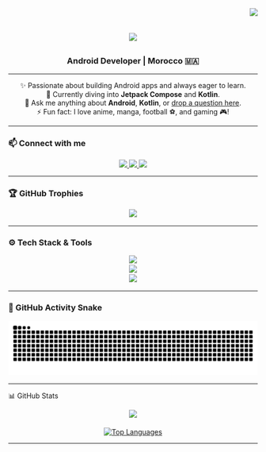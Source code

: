 <img align="right" src="https://visitor-badge.laobi.icu/badge?page_id=zenitsudono.zenitsudono" />

<h1 align="center">
  <img src="https://readme-typing-svg.herokuapp.com?font=Righteous&size=35&center=true&vCenter=true&width=500&height=70&duration=4000&lines=Hi+There!+👋;+I'm+Zenitsudono!" />
</h1>

<h3 align="center">Android Developer | Morocco 🇲🇦</h3>

---

<div align="center">

✨ Passionate about building Android apps and always eager to learn.<br/>
🎯 Currently diving into <strong>Jetpack Compose</strong> and <strong>Kotlin</strong>.<br/>
💬 Ask me anything about <strong>Android</strong>, <strong>Kotlin</strong>, or <a href="https://github.com/zenitsudono/zenitsudono/issues">drop a question here</a>.<br/>
⚡ Fun fact: I love anime, manga, football ⚽, and gaming 🎮!

</div>

---

### 📫 Connect with me

<div align="center">
  <a href="mailto:salmi05abd@gmail.com">
    <img src="https://img.shields.io/badge/Gmail-D14836?style=for-the-badge&logo=gmail&logoColor=white" />
  </a>
  <a href="https://www.linkedin.com/in/salmi-abderrahman-1b296528a" target="_blank">
    <img src="https://img.shields.io/badge/LinkedIn-0A66C2?style=for-the-badge&logo=linkedin&logoColor=white" />
  </a>
  <a href="https://zenitsudono.github.io/portfolio/" target="_blank">
    <img src="https://img.shields.io/badge/Portfolio-FF5722?style=for-the-badge&logo=firefox-browser&logoColor=white" />
  </a>
</div>

---

### 🏆 GitHub Trophies

<p align="center">
  <img src="https://github-profile-trophy.vercel.app/?username=zenitsudono&theme=tokyonight&margin-w=10&no-frame=true" />
</p>

---

### ⚙️ Tech Stack & Tools

<div align="center">
  <img src="https://skillicons.dev/icons?i=androidstudio,kotlin,java,flutter,html,css,js,react,bootstrap" /><br/>
  <img src="https://skillicons.dev/icons?i=python,nodejs,mysql,php,gradle,arduino,cpp,c" /><br/>
  <img src="https://skillicons.dev/icons?i=github,vscode,linux,windows,figma,discord,firebase,postman,pycharm" />
</div>

---

### 🐍 GitHub Activity Snake

<div align="center">
  <img src="https://raw.githubusercontent.com/zenitsudono/zenitsudono/output/github-contribution-grid-snake.svg" alt="snake gif" />
</div>

---

📊 GitHub Stats
<div align="center"> <img width="48%" src="https://github-readme-stats.vercel.app/api?username=zenitsudono&show_icons=true&theme=tokyonight&count_private=true&hide_border=true&border_radius=10" /> </div> <br/> <div align="center"> <a href="https://github.com/zenitsudono"> <img width="48%" src="https://github-readme-stats.vercel.app/api/top-langs/?username=zenitsudono&langs_count=10&title_color=0891b2&text_color=ffffff&hide_border=true&theme=tokyonight&locale=en&custom_title=Top%20%Languages" alt="Top Languages" /> </a> </div>

---
